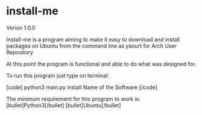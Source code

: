 install-me
==========

Verion 1.0.0

Install-me is a program  aiming to make it easy to download and install packages on Ubuntu from the command line as yaourt for Arch User Repository

At this point the program is functional and able to do what was designed for.

To run this program just type on terminal:

[code] python3 main.py install Name of the Software [/code]

The minimum requirement for this program to work is:
[bullet]Python3[/bullet]
[bullet]Ubuntu[/bullet] 

